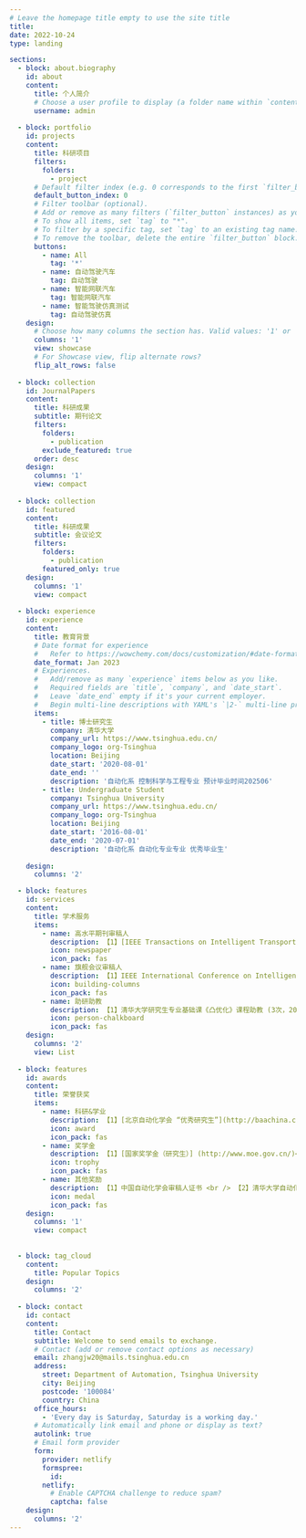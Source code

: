 ```yaml
---
# Leave the homepage title empty to use the site title
title:
date: 2022-10-24
type: landing

sections:
  - block: about.biography
    id: about
    content:
      title: 个人简介
      # Choose a user profile to display (a folder name within `content/authors/`)
      username: admin
    
  - block: portfolio
    id: projects
    content:
      title: 科研项目
      filters:
        folders:
          - project
      # Default filter index (e.g. 0 corresponds to the first `filter_button` instance below).
      default_button_index: 0
      # Filter toolbar (optional).
      # Add or remove as many filters (`filter_button` instances) as you like.
      # To show all items, set `tag` to "*".
      # To filter by a specific tag, set `tag` to an existing tag name.
      # To remove the toolbar, delete the entire `filter_button` block.
      buttons:
        - name: All
          tag: '*'
        - name: 自动驾驶汽车
          tag: 自动驾驶
        - name: 智能网联汽车
          tag: 智能网联汽车
        - name: 智能驾驶仿真测试
          tag: 自动驾驶仿真
    design:
      # Choose how many columns the section has. Valid values: '1' or '2'.
      columns: '1'
      view: showcase
      # For Showcase view, flip alternate rows?
      flip_alt_rows: false
    
  - block: collection
    id: JournalPapers
    content:
      title: 科研成果
      subtitle: 期刊论文
      filters:
        folders:
          - publication
        exclude_featured: true
      order: desc
    design:
      columns: '1'
      view: compact
  
  - block: collection
    id: featured
    content:
      title: 科研成果
      subtitle: 会议论文
      filters:
        folders:
          - publication
        featured_only: true
    design:
      columns: '1'
      view: compact
    
  - block: experience
    id: experience
    content:
      title: 教育背景
      # Date format for experience
      #   Refer to https://wowchemy.com/docs/customization/#date-format
      date_format: Jan 2023
      # Experiences.
      #   Add/remove as many `experience` items below as you like.
      #   Required fields are `title`, `company`, and `date_start`.
      #   Leave `date_end` empty if it's your current employer.
      #   Begin multi-line descriptions with YAML's `|2-` multi-line prefix.
      items:
        - title: 博士研究生
          company: 清华大学
          company_url: https://www.tsinghua.edu.cn/
          company_logo: org-Tsinghua
          location: Beijing
          date_start: '2020-08-01'
          date_end: ''
          description: '自动化系 控制科学与工程专业 预计毕业时间202506'
        - title: Undergraduate Student
          company: Tsinghua University
          company_url: https://www.tsinghua.edu.cn/
          company_logo: org-Tsinghua
          location: Beijing
          date_start: '2016-08-01'
          date_end: '2020-07-01'
          description: '自动化系 自动化专业专业 优秀毕业生'
    
    design:
      columns: '2'

  - block: features
    id: services
    content:
      title: 学术服务
      items:
        - name: 高水平期刊审稿人
          description: 【1】[IEEE Transactions on Intelligent Transportation Systems](https://ieeexplore.ieee.org/xpl/RecentIssue.jsp?punumber=6979)<br /> 【2】[Transportation Research Part C-Emerging Technologies](https://www.sciencedirect.com/journal/transportation-research-part-c-emerging-technologies)<br /> 【3】[IEEE Transactions on Intelligent Vehicles](https://ieeexplore.ieee.org/xpl/RecentIssue.jsp?punumber=7274857)<br /> 【4】[IEEE Transactions on Automation Science and Engineering](https://ieeexplore.ieee.org/xpl/RecentIssue.jsp?punumber=8856)<br /> 【5】[IEEE Antennas and Wireless Propagation Letters](https://ieeexplore.ieee.org/xpl/RecentIssue.jsp?punumber=7727)<br /> 【6】[International Journal of Human-Computer Interaction](https://www.tandfonline.com/toc/hihc20/current)<br /> 【7】[自动化学报](http://www.aas.net.cn/)<br /> 【8】[交通运输工程与信息学报](https://jtgc.cbpt.cnki.net/EditorDN/Quit.aspx) <br /> 【9】[IEEE Transactions on Vehicular Technology](https://ieeexplore.ieee.org/xpl/RecentIssue.jsp?punumber=25)
          icon: newspaper
          icon_pack: fas
        - name: 旗舰会议审稿人
          description: 【1】IEEE International Conference on Intelligent Transportation Systems-2022<br /> 【2】IEEE International Conference on Intelligent Transportation Systems-2023<br /> 【3】China Automation Conference-2022<br /> 【4】China Automation Conference-2023<br /> 【5】International Conference on Computer Big Data and Artificial Intelligence-2023<br /> 【6】 International Conference on Artificial Intelligence, Human-Computer Interaction and Robotics
          icon: building-columns
          icon_pack: fas
        - name: 助研助教
          description: 【1】清华大学研究生专业基础课《凸优化》课程助教 (3次，2020, 2021; 2023)<br /> 【2】清华大学博士助研<br /> 【3】重点研发项目助研
          icon: person-chalkboard
          icon_pack: fas
    design:
      columns: '2'
      view: List
    
  - block: features
    id: awards
    content:
      title: 荣誉获奖
      items:
        - name: 科研&学业
          description: 【1】[北京自动化学会 “优秀研究生”](http://baachina.cn/html/page/notice/notice2022-12.html) <br /> 【2】清华大学综合优秀奖（2次) <br /> 【3】清华大学系统工程研究所学术优秀奖 <br />  【4】IEEE智能交通系统国际会议最佳学生论文奖 <br />  【5】清华大学自动化系“优秀毕业生” <br />  【6】清华大学自动化系“学业优秀奖”（2次）<br /> 【7】2019年悉尼 RoboCup 比赛获奖三项  <br />  【8】 2016年高考甘肃省武威市“理科状元”
          icon: award
          icon_pack: fas
        - name: 奖学金
          description: 【1】[国家奖学金（研究生）] (http://www.moe.gov.cn/)<br /> 【2】国家励志奖学金（3次）<br /> 【3】清华之友-宣城英才奖学金<br />  【4】清华之友-威海英才奖学金<br />  【5】清华大学自动化系HAGE奖学金（3次）
          icon: trophy
          icon_pack: fas
        - name: 其他奖励
          description: 【1】中国自动化学会审稿人证书 <br /> 【2】清华大学自动化系“社工优秀奖”
          icon: medal
          icon_pack: fas
    design:
      columns: '1'
      view: compact
    
  
  - block: tag_cloud
    content:
      title: Popular Topics
    design:
      columns: '2'
    
  - block: contact
    id: contact
    content:
      title: Contact
      subtitle: Welcome to send emails to exchange.
      # Contact (add or remove contact options as necessary)
      email: zhangjw20@mails.tsinghua.edu.cn
      address:
        street: Department of Automation, Tsinghua University
        city: Beijing
        postcode: '100084'
        country: China
      office_hours:
        - 'Every day is Saturday, Saturday is a working day.'
      # Automatically link email and phone or display as text?
      autolink: true
      # Email form provider
      form:
        provider: netlify
        formspree:
          id:
        netlify:
          # Enable CAPTCHA challenge to reduce spam?
          captcha: false
    design:
      columns: '2'
---
```

